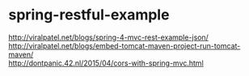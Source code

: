 # spring-restful-example

http://viralpatel.net/blogs/spring-4-mvc-rest-example-json/
<br/>
http://viralpatel.net/blogs/embed-tomcat-maven-project-run-tomcat-maven/
<br/>
http://dontpanic.42.nl/2015/04/cors-with-spring-mvc.html

